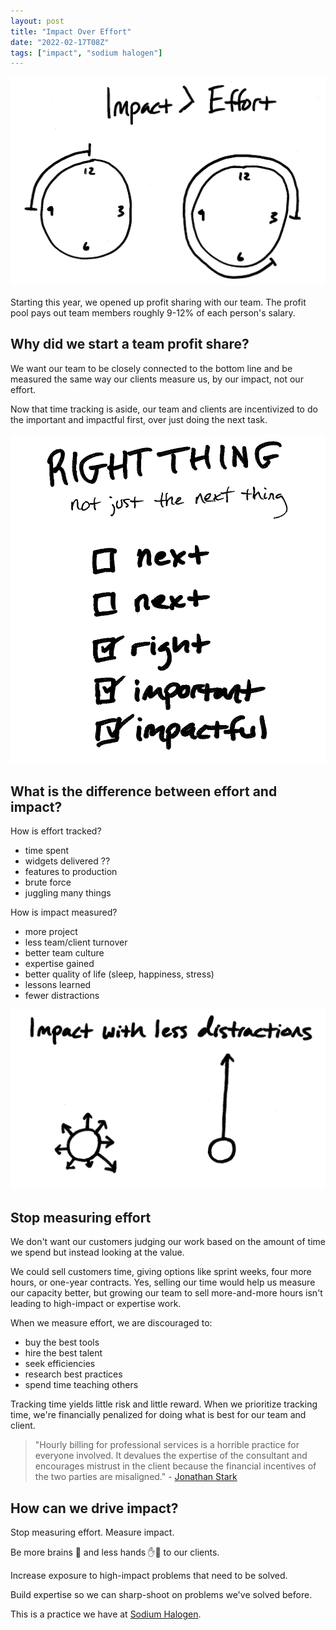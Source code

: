 ```yaml
---
layout: post
title: "Impact Over Effort"
date: "2022-02-17T08Z"
tags: ["impact", "sodium halogen"]
---
```


![impact over effort sketch](./impact-over-effort.png)

Starting this year, we opened up profit sharing with our team. The profit pool pays out team members roughly 9-12% of each person's salary.

## Why did we start a team profit share?

We want our team to be closely connected to the bottom line and be measured the same way our clients measure us, by our impact, not our effort.

Now that time tracking is aside, our team and clients are incentivized to do the important and impactful first, over just doing the next task.

![right thing not the next thing sketch](./right-thing-not-next-thing.png)

## What is the difference between effort and impact?

How is effort tracked?

- time spent
- widgets delivered ??
- features to production
- brute force
- juggling many things

How is impact measured?

- more project
- less team/client turnover
- better team culture
- expertise gained
- better quality of life (sleep, happiness, stress)
- lessons learned
- fewer distractions

![more impact with fewer distractions](./impact-with-less-disctractions.png)

## Stop measuring effort

We don't want our customers judging our work based on the amount of time we spend but instead looking at the value.

We could sell customers time, giving options like sprint weeks, four more hours, or one-year contracts. Yes, selling our time would help us measure our capacity better, but growing our team to sell more-and-more hours isn't leading to high-impact or expertise work.

When we measure effort, we are discouraged to:

- buy the best tools
- hire the best talent
- seek efficiencies
- research best practices
- spend time teaching others

Tracking time yields little risk and little reward. When we prioritize tracking time, we're financially penalized for doing what is best for our team and client.

> "Hourly billing for professional services is a horrible practice for everyone involved. It devalues the expertise of the consultant and encourages mistrust in the client because the financial incentives of the two parties are misaligned." - [Jonathan Stark](https://jonathanstark.com/hbin)

## How can we drive impact?

Stop measuring effort. Measure impact.

Be more brains 🧠 and less hands ✋🤚 to our clients.

Increase exposure to high-impact problems that need to be solved.

Build expertise so we can sharp-shoot on problems we've solved before.

This is a practice we have at [Sodium Halogen](https://sodiumhalogen.com?ref=csio).
